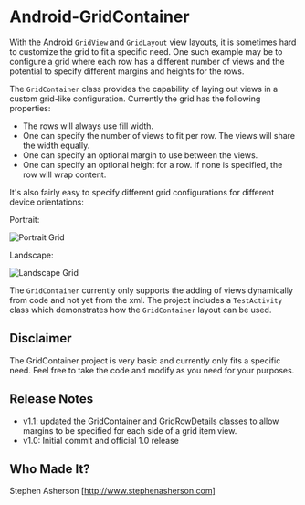 Android-GridContainer
=====================

With the Android `GridView` and `GridLayout` view layouts, it is sometimes hard to customize the grid to fit a specific need.
One such example may be to configure a grid where each row has a different number of views and the potential to specify
different margins and heights for the rows.

The `GridContainer` class provides the capability of laying out views in a custom grid-like configuration. Currently
the grid has the following properties:
- The rows will always use fill width.
- One can specify the number of views to fit per row. The views will share the width equally.
- One can specify an optional margin to use between the views.
- One can specify an optional height for a row. If none is specified, the row will wrap content.

It's also fairly easy to specify different grid configurations for different device orientations:

Portrait:

![Portrait Grid](https://github.com/StephenAsherson/Android-GridContainer/raw/master/screenshots/grid_container_portrait.png)

Landscape:

![Landscape Grid](https://github.com/StephenAsherson/Android-GridContainer/raw/master/screenshots/grid_container_landscape.png)

The `GridContainer` currently only supports the adding of views dynamically from code and not yet from the xml.
The project includes a `TestActivity` class which demonstrates how the `GridContainer` layout can be used.

Disclaimer
-----

The GridContainer project is very basic and currently only fits a specific need. Feel free to take the code and modify as you need for
your purposes.


Release Notes
-------------
* v1.1: updated the GridContainer and GridRowDetails classes to allow margins to be specified for each side of a grid item view.
* v1.0: Initial commit and official 1.0 release

Who Made It?
-----

Stephen Asherson [http://www.stephenasherson.com]
